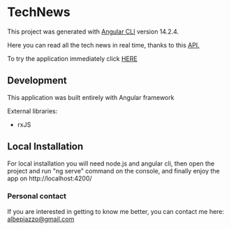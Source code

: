 # TechNews

This project was generated with [Angular CLI](https://github.com/angular/angular-cli) version 14.2.4.

Here you can read all the tech news in real time, thanks to this <a href="https://github.com/HackerNews/API"> API. </a>

To try the application immediately click <a href="https://technews-d6407.web.app"> HERE </a>

## Development 

This application was built entirely with Angular framework

External libraries: 
<ul>
<li> rxJS</li>
</ul>

## Local Installation

For local installation you will need node.js and angular cli, then open the project and run "ng serve" command on the console, and finally enjoy the app on http://localhost:4200/

### Personal contact

If you are interested in getting to know me better, you can contact me here: <a  href="mailto:albepiazzo@gmail.com"> albepiazzo@gmail.com</a>

